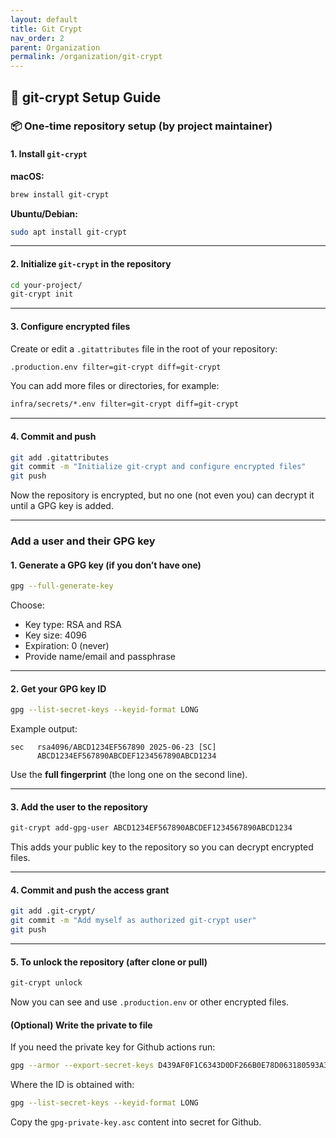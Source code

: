 ```yaml
---
layout: default
title: Git Crypt
nav_order: 2
parent: Organization
permalink: /organization/git-crypt
---
```


## 🔐 git-crypt Setup Guide

### 📦 One-time repository setup (by project maintainer)

#### 1. Install `git-crypt`

**macOS:**

```bash
brew install git-crypt
```

**Ubuntu/Debian:**

```bash
sudo apt install git-crypt
```

---

#### 2. Initialize `git-crypt` in the repository

```bash
cd your-project/
git-crypt init
```

---

#### 3. Configure encrypted files

Create or edit a `.gitattributes` file in the root of your repository:

```bash
.production.env filter=git-crypt diff=git-crypt
```

You can add more files or directories, for example:

```bash
infra/secrets/*.env filter=git-crypt diff=git-crypt
```

---

#### 4. Commit and push

```bash
git add .gitattributes
git commit -m "Initialize git-crypt and configure encrypted files"
git push
```

Now the repository is encrypted, but no one (not even you) can decrypt it until a GPG key is added.

---

### Add a user and their GPG key

#### 1. Generate a GPG key (if you don’t have one)

```bash
gpg --full-generate-key
```

Choose:

* Key type: RSA and RSA
* Key size: 4096
* Expiration: 0 (never)
* Provide name/email and passphrase

---

#### 2. Get your GPG key ID

```bash
gpg --list-secret-keys --keyid-format LONG
```

Example output:

```
sec   rsa4096/ABCD1234EF567890 2025-06-23 [SC]
      ABCD1234EF567890ABCDEF1234567890ABCD1234
```

Use the **full fingerprint** (the long one on the second line).

---

#### 3. Add the user to the repository

```bash
git-crypt add-gpg-user ABCD1234EF567890ABCDEF1234567890ABCD1234
```

This adds your public key to the repository so you can decrypt encrypted files.

---

#### 4. Commit and push the access grant

```bash
git add .git-crypt/
git commit -m "Add myself as authorized git-crypt user"
git push
```

---

#### 5. To unlock the repository (after clone or pull)

```bash
git-crypt unlock
```

Now you can see and use `.production.env` or other encrypted files.

#### (Optional) Write the private to file

If you need the private key for Github actions run:

```bash
gpg --armor --export-secret-keys D439AF0F1C6343D0DF266B0E78D063180593A3BB > gpg-private-key.asc
```

Where the ID is obtained with:
```bash
gpg --list-secret-keys --keyid-format LONG
```

Copy the `gpg-private-key.asc` content into secret for Github.

